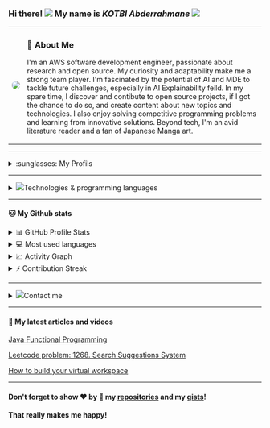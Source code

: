 ### Hi there! <img src="https://github.com/rajput2107/rajput2107/blob/master/Assets/Earth.gif" width="24px"> My name is **_KOTBI Abderrahmane_** <img src="https://github.com/rajput2107/rajput2107/blob/master/Assets/Hi.gif" width="29px">

<table>
    <tr>
        <td>
            <img width="100%" style="border-radius: 7px; float:left" src="https://octodex.github.com/images/privateinvestocat.jpg" />
        </td>
        <td>
        <h3>🤵 About Me</h3>
        <p>I'm an AWS software development engineer, passionate about research and open source. My curiosity and adaptability make me a strong team player. I'm fascinated by the potential of AI and MDE to tackle future challenges, especially in AI Explainability feild. In my spare time, I discover and contibute to open source projects, if I got the chance to do so, and create content about new topics and technologies. I also enjoy solving competitive programming problems and learning from innovative solutions. Beyond tech, I'm an avid literature reader and a fan of Japanese Manga art.</p>
        </td>
    </tr>
</table>

---

<details>
<summary>
    :sunglasses: My Profils
</summary>
<ul>
<li><a href="https://profile.codersrank.io/user/abdorah/">CodersRank profil</a>
</li>
<li><a href="https://stackoverflow.com/users/14713531/kotbi-abderrahmane">StackOverflow profil</a>
</li>
<li><a href="https://maxbase.org/network/abdorah/">Next community profil</a>
</li>
<li><a href="https://www.youtube.com/channel/UCW-mN81shtK6O4K5jzTY5Iw">Detective Coder Youtube Channel</a>
</li>
<li><a href="https://dev.to/abdorah">Dev profil</a>
</li>
<li><a href="https://hub.docker.com/u/onelangorg/">One Lang DockerHub orgranisation</a>
</li>
<li><a href="https://kotbiabderrahmane.web.app/">Personal website</a>
</li>
<li><a href="http://resume.github.io/?abdorah">GitHub resume</a>
</li>
<li><a href="https://kotbiabderrahmane.web.app/assets/pdf/kotbi%20abderrahmane%20CV.pdf">English/French pdf resume</a>
</li>
</ul>
</details>

---

<details>
<summary>
<img src="https://github.com/rajput2107/rajput2107/blob/master/Assets/PC.gif" height="33px" />Technologies & programming languages
</summary>
During my learning journey, I have had the chance to discover many programming languages, technologies and tools. In addition to my problem solving, database management and conception skills, I acquired too:
<br>
<br/>
<img width="86px" margin-left="5rem" src="https://cdn.jsdelivr.net/gh/devicons/devicon/icons/html5/html5-original.svg" />
<img width="86px" margin-left="5rem" src="https://cdn.jsdelivr.net/gh/devicons/devicon/icons/css3/css3-original.svg" />
<img width="86px" margin-left="5rem" src="https://cdn.jsdelivr.net/gh/devicons/devicon/icons/nodejs/nodejs-original.svg" />
<img width="86px" margin-left="5rem" src="https://cdn.jsdelivr.net/gh/devicons/devicon/icons/typescript/typescript-original.svg" />
<img width="86px" margin-left="5rem" src="https://cdn.jsdelivr.net/gh/devicons/devicon/icons/c/c-original.svg" />
<img width="86px" margin-left="5rem" src="https://cdn.jsdelivr.net/gh/devicons/devicon/icons/java/java-original.svg" />
<img width="86px" margin-left="5rem" src="https://cdn.jsdelivr.net/gh/devicons/devicon/icons/python/python-original.svg" />
<br>
<br/>
<img width="86px" margin-left="5rem" src="https://cdn.jsdelivr.net/gh/devicons/devicon/icons/bootstrap/bootstrap-original.svg" />
<img width="86px" margin-left="5rem" src="https://cdn.jsdelivr.net/gh/devicons/devicon/icons/spring/spring-original-wordmark.svg" />
<img width="86px" margin-left="5rem" src="https://cdn.jsdelivr.net/gh/devicons/devicon/icons/angularjs/angularjs-original.svg" />
<img width="86px" margin-left="5rem" src="https://cdn.jsdelivr.net/gh/devicons/devicon/icons/react/react-original.svg" />
<img width="86px" margin-left="5rem" src="https://cdn.jsdelivr.net/gh/devicons/devicon/icons/android/android-original.svg" />
<br>
<br/>
<img width="86px" margin-left="5rem" src="https://cdn.jsdelivr.net/gh/devicons/devicon/icons/docker/docker-original.svg" />
<img width="86px" margin-left="5rem" src="https://cdn.jsdelivr.net/gh/devicons/devicon/icons/gradle/gradle-plain.svg" />
<img width="86px" margin-left="5rem" src="https://cdn.jsdelivr.net/gh/devicons/devicon/icons/apache/apache-original.svg" />
<img width="86px" margin-left="5rem" src="https://junit.org/junit5/assets/img/junit5-logo.png" >
<br>
<br/>
<img margin-left="5rem" src="https://img.shields.io/badge/-Latex-25a162?style=for-the-badge&logo=Latex&logoColor=white">
<img margin-left="5rem" src="https://img.shields.io/badge/-Microsoft%20Office-b9361a?style=for-the-badge&logo=microsoft%20office">
</details>

---

#### 🐱 My Github stats

<details>
  <summary>📊 GitHub Profile Stats</summary>
  <br>
  <img width="100%" src="https://github-readme-stats.vercel.app/api?username=abdorah&show_icons=true&theme=tokyonight" />
</details>
<details> 
  <summary>💻 Most used languages</summary>
  <br/>
  <img width="100%" src="https://github-readme-stats.vercel.app/api/top-langs/?username=abdorah&layout=compact&text_color=3ebdae&bg_color=1a1b27" />
</details>
<details> 
  <summary>📈 Activity Graph</summary>
  <br/>
  <img width="100%" src="https://activity-graph.herokuapp.com/graph?username=abdorah&theme=github" />
</details>
<details> 
  <summary>⚡ Contribution Streak</summary>
  <br/>
  <img width="100%" src="https://github-readme-streak-stats.herokuapp.com/?user=abdorah&theme=tokyonight" />
  <br/>
</details>

---

<details>
<summary>
<img src="https://github.com/rajput2107/rajput2107/blob/master/Assets/Handshake.gif" height="33px" />Contact me
</summary>
<br>
</br>
<p margin-left="5rem">
<a href="https://www.linkedin.com/in/abderrahmane-kotbi-59470a146/" target="blank">
<img margin-left="5rem" alt="Pramod's LinkedIn" width="30px" src="https://www.vectorlogo.zone/logos/linkedin/linkedin-icon.svg" /> &nbsp; &nbsp;
</a>
<a href="https://www.instagram.com/kotbiabderrahmane/" target="blank">
<img margin-left="5rem" alt="Pramod's Instagram" width="30px" src="https://www.vectorlogo.zone/logos/instagram/instagram-icon.svg" /> &nbsp; &nbsp;
</a>
<a href="https://twitter.com/KotbiAbderrahm1" target="blank">
<img margin-left="5rem" alt="Pramod's Twitter" width="30px" src="https://www.vectorlogo.zone/logos/twitter/twitter-official.svg" /> &nbsp; &nbsp;
</a>
<a href="https://discord.com/users/elecyora#3435" target="blank">
<img margin-left="5rem" alt="Hargun | Gmail" width="30px" src="https://github.com/deut-erium/deut-erium/blob/master/assets/discord.svg" /> &nbsp; &nbsp;
</a>
<a href="mailto:kotbiabderrahmane16@gmail.com" target="blank"> 
<img margin-left="5rem" alt="Hargun | Gmail" width="30px" src="https://github.com/hargun79/hargun79/blob/master/Assets/Gmail.svg" /> &nbsp; &nbsp;
</a>
</p>
</details>

---

#### 📕 My latest articles and videos

[Java Functional Programming](https://dev.to/abdorah/java-functional-programming-57gd)

[Leetcode problem: 1268. Search Suggestions System](https://youtu.be/moIMeKBnUJM)

[How to build your virtual workspace](https://dev.to/abdorah/how-to-build-your-virtual-workspace-84)

---

#### Don't forget to show ❤️ by 🌟 my [repositories](https://github.com/abdorah?tab=repositories) and my [gists](https://gist.github.com/abdorah)!

#### That really makes me happy!
